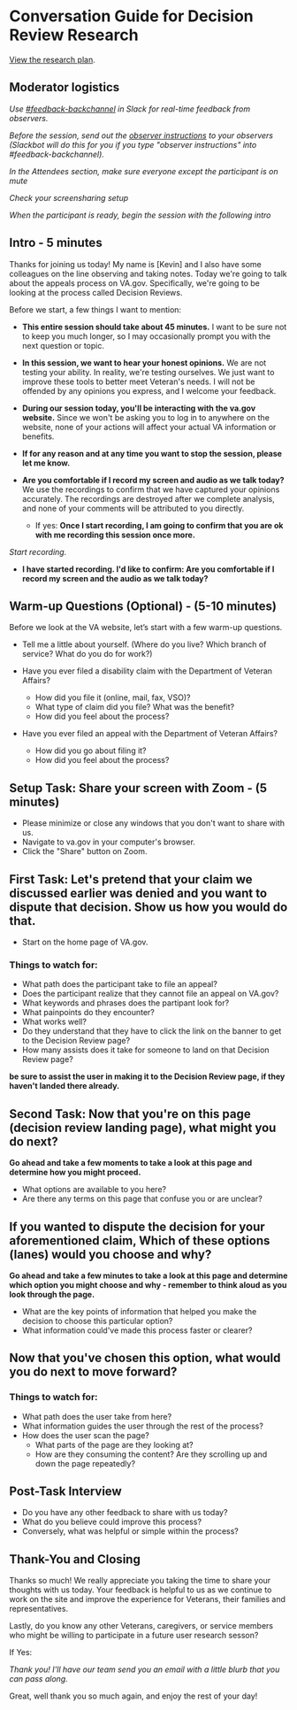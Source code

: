 # Conversation Guide for Decision Review Research

[View the research plan](./research-plan.md).

## Moderator logistics

*Use [#feedback-backchannel](https://dsva.slack.com/messages/C40B45NJK/details/) in Slack for real-time feedback from observers.*

*Before the session, send out the [observer instructions](https://github.com/department-of-veterans-affairs/va.gov-team/blob/master/platform/research/during-research/howto-observer-instructions.md) to your observers (Slackbot will do this for you if you type "observer instructions" into #feedback-backchannel).*

*In the Attendees section, make sure everyone except the participant is on mute*

*Check your screensharing setup*

*When the participant is ready, begin the session with the following intro*

## Intro - 5 minutes

Thanks for joining us today! My name is [Kevin] and I also have some colleagues on the line observing and taking notes. Today we're going to talk about the appeals process on VA.gov. Specifically, we're going to be looking at the process called Decision Reviews. 

Before we start, a few things I want to mention:

- **This entire session should take about 45 minutes.** I want to be sure not to keep you much longer, so I may occasionally prompt you with the next question or topic.

- **In this session, we want to hear your honest opinions.** We are not testing your ability. In reality, we're testing ourselves. We just want to improve these tools to better meet Veteran's needs. I will not be offended by any opinions you express, and I welcome your feedback.

- **During our session today, you'll be interacting with the va.gov website.** Since we won't be asking you to log in to anywhere on the website, none of your actions will affect your actual VA information or benefits.

- **If for any reason and at any time you want to stop the session, please let me know.** 

- **Are you comfortable if I record my screen and audio as we talk today?** We use the recordings to confirm that we have captured your opinions accurately. The recordings are destroyed after we complete analysis, and none of your comments will be attributed to you directly. 
    - If yes: **Once I start recording, I am going to confirm that you are ok with me recording this session once more.** 

*Start recording.*

- **I have started recording. I'd like to confirm: Are you comfortable if I record my screen and the audio as we talk today?**

## Warm-up Questions (Optional) - (5-10 minutes)

Before we look at the VA website, let’s start with a few warm-up questions.

- Tell me a little about yourself. (Where do you live? Which branch of service? What do you do for work?)

- Have you ever filed a disability claim with the Department of Veteran Affairs?
    - How did you file it (online, mail, fax, VSO)?
    - What type of claim did you file? What was the benefit?
    - How did you feel about the process?
    
- Have you ever filed an appeal with the Department of Veteran Affairs?
    - How did you go about filing it?
    - How did you feel about the process?

## Setup Task: Share your screen with Zoom - (5 minutes)

- Please minimize or close any windows that you don't want to share with us.
- Navigate to va.gov in your computer's browser. 
- Click the "Share" button on Zoom.

## First Task: Let's pretend that your claim we discussed earlier was denied and you want to dispute that decision. Show us how you would do that.

- Start on the home page of VA.gov.

### Things to watch for:

- What path does the participant take to file an appeal?
- Does the participant realize that they cannot file an appeal on VA.gov?
- What keywords and phrases does the partipant look for?
- What painpoints do they encounter?
- What works well?
- Do they understand that they have to click the link on the banner to get to the Decision Review page?
- How many assists does it take for someone to land on that Decision Review page?

**be sure to assist the user in making it to the Decision Review page, if they haven't landed there already.**

## Second Task: Now that you're on this page (decision review landing page), what might you do next?

**Go ahead and take a few moments to take a look at this page and determine how you might proceed.**    

- What options are available to you here?
- Are there any terms on this page that confuse you or are unclear?


## If you wanted to dispute the decision for your aforementioned claim, Which of these options (lanes) would you choose and why?  

**Go ahead and take a few minutes to take a look at this page and determine which option you might choose and why - remember to think aloud as you look through the page.**

- What are the key points of information that helped you make the decision to choose this particular option?
- What information could've made this process faster or clearer?

## Now that you've chosen this option, what would you do next to move forward?

### Things to watch for:

- What path does the user take from here?
- What information guides the user through the rest of the process?
- How does the user scan the page? 
  - What parts of the page are they looking at?
  - How are they consuming the content? Are they scrolling up and down the page repeatedly?


## Post-Task Interview 

- Do you have any other feedback to share with us today?
- What do you believe could improve this process?
- Conversely, what was helpful or simple within the process?

## Thank-You and Closing

Thanks so much! We really appreciate you taking the time to share your thoughts with us today. Your feedback is helpful to us as we continue to work on the site and improve the experience for Veterans, their families and representatives.

Lastly, do you know any other Veterans, caregivers, or service members who might be willing to participate in a future user research sesson? 
    
If Yes: 

*Thank you! I'll have our team send you an email with a little blurb that you can pass along.* 

Great, well thank you so much again, and enjoy the rest of your day!
